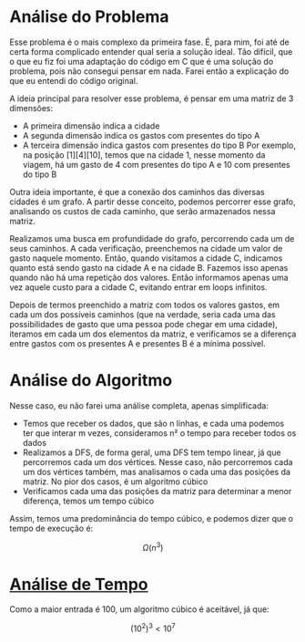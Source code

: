 # Análise do Problema

Esse problema é o mais complexo da primeira fase. É, para mim, foi até de certa forma complicado entender qual seria a solução ideal. Tão difícil, que o que eu fiz foi uma adaptação do código em C que é uma solução do problema, pois não consegui pensar em nada. Farei então a explicação do que eu entendi do código original. 

A ideia principal para resolver esse problema, é pensar em uma matriz de 3 dimensões: 
- A primeira dimensão indica a cidade
- A segunda dimensão indica os gastos com presentes do tipo A
- A terceira dimensão indica gastos com presentes do tipo B
Por exemplo, na posição [1][4][10], temos que na cidade 1, nesse momento da viagem, há um gasto de 4 com presentes do tipo A e 10 com presentes do tipo B 

Outra ideia importante, é que a conexão dos caminhos das diversas cidades é um grafo. A partir desse conceito, podemos percorrer esse grafo, analisando os custos de cada caminho, que serão armazenados nessa matriz. 

Realizamos uma busca em profundidade do grafo, percorrendo cada um de seus caminhos. A cada verificação, preenchemos na cidade um valor de gasto naquele momento. Então, quando visitamos a cidade C, indicamos quanto está sendo gasto na cidade A e na cidade B. Fazemos isso apenas quando não há uma repetição dos valores. Então informamos apenas uma vez aquele custo para a cidade C, evitando entrar em loops infinitos. 

Depois de termos preenchido a matriz com todos os valores gastos, em cada um dos possíveis caminhos (que na verdade, seria cada uma das possibilidades de gasto que uma pessoa pode chegar em uma cidade), iteramos em cada um dos elementos da matriz, e verificamos se a diferença entre gastos com os presentes A e presentes B é a mínima possível. 

# Análise do Algoritmo

Nesse caso, eu não farei uma análise completa, apenas simplificada: 
- Temos que receber os dados, que são n linhas, e cada uma podemos ter que interar m vezes, consideramos n² o tempo para receber todos os dados
- Realizamos a DFS, de forma geral, uma DFS tem tempo linear, já que percorremos cada um dos vértices. Nesse caso, não percorremos cada um dos vértices também, mas analisamos o cada uma das posições da matriz. No pior dos casos, é um algoritmo cúbico
- Verificamos cada uma das posições da matriz para determinar a menor diferença, temos um tempo cúbico 

Assim, temos uma predominância do tempo cúbico, e podemos dizer que o tempo de execução é: 

$$
\Omega(n ^ 3)
$$

# [Análise de Tempo](https://www.inf.ufpr.br/maratona/tle.html)

Como a maior entrada é 100, um algoritmo cúbico é aceitável, já que: 

$$
(10^ 2) ^3 < 10 ^ 7
$$